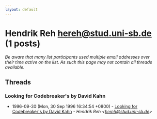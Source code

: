 ```yaml
---
layout: default
---
```


# Hendrik Reh <hereh@stud.uni-sb.de> (1 posts)

_Be aware that many list participants used multiple email addresses over their time active on the list. As such this page may not contain all threads available._

## Threads

### Looking for Codebreaker's by David Kahn
+ 1996-09-30 (Mon, 30 Sep 1996 16:34:54 +0800) - [Looking for Codebreaker's by David Kahn](/archive/1996/09/ac03ffa8a8fc96bb4445a1fcac31a2b74f0ec181c03f8296b0be3b0a59abe5f5) - _Hendrik Reh \<hereh@stud.uni-sb.de\>_

